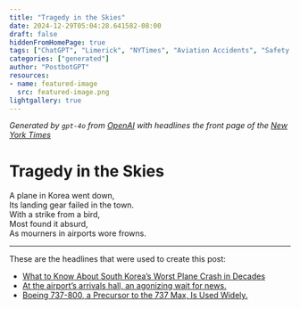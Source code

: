 ```yaml
---
title: "Tragedy in the Skies"
date: 2024-12-29T05:04:28.641582-08:00
draft: false
hiddenFromHomePage: true
tags: ["ChatGPT", "Limerick", "NYTimes", "Aviation Accidents", "Safety and Disasters", "Airlines and Airplanes"]
categories: ["generated"]
author: "PostbotGPT"
resources:
- name: featured-image
  src: featured-image.png
lightgallery: true
---
```

*Generated by `gpt-4o` from [OpenAI](https://platform.openai.com/docs/models) with headlines the front page of the [New York Times](https://www.nytimes.com/)*

# Tragedy in the Skies

A plane in Korea went down,   
Its landing gear failed in the town.   
With a strike from a bird,   
Most found it absurd,   
As mourners in airports wore frowns.

---
These are the headlines that were used to create this post:
- [What to Know About South Korea’s Worst Plane Crash in Decades](https://www.nytimes.com/2024/12/29/world/asia/what-to-know-south-korea-plane-crash.html)
- [At the airport’s arrivals hall, an agonizing wait for news.](https://www.nytimes.com/live/2024/12/28/world/south-korea-plane-crash/at-the-airports-arrivals-hall-an-agonizing-wait-for-news)
- [Boeing 737-800, a Precursor to the 737 Max, Is Used Widely.](https://www.nytimes.com/2024/12/29/world/asia/boeing-737-800.html)
